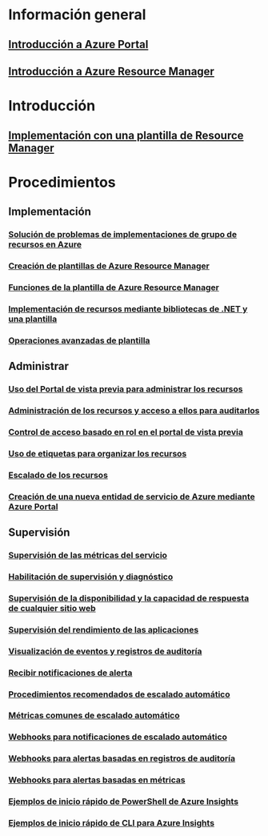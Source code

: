 # Información general 
## [Introducción a Azure Portal](azure-portal-overview.md)
## [Introducción a Azure Resource Manager](resource-group-overview.md)

# Introducción
## [Implementación con una plantilla de Resource Manager](resource-group-template-deploy.md)

# Procedimientos
## Implementación
### [Solución de problemas de implementaciones de grupo de recursos en Azure](resource-group-deploy-debug.md)
### [Creación de plantillas de Azure Resource Manager](resource-group-authoring-templates.md)
### [Funciones de la plantilla de Azure Resource Manager](resource-group-template-functions.md)
### [Implementación de recursos mediante bibliotecas de .NET y una plantilla](arm-template-deployment.md)
### [Operaciones avanzadas de plantilla](resource-group-advanced-template.md)
## Administrar
### [Uso del Portal de vista previa para administrar los recursos](resource-group-portal.md)
### [Administración de los recursos y acceso a ellos para auditarlos](resource-group-rbac.md)
### [Control de acceso basado en rol en el portal de vista previa](role-based-access-control-configure.md)
### [Uso de etiquetas para organizar los recursos](resource-group-using-tags.md)
### [Escalado de los recursos](insights-how-to-scale.md)
### [Creación de una nueva entidad de servicio de Azure mediante Azure Portal](resource-group-create-service-principal-portal.md)
## Supervisión
### [Supervisión de las métricas del servicio](insights-how-to-customize-monitoring.md)
### [Habilitación de supervisión y diagnóstico](insights-how-to-use-diagnostics.md)
### [Supervisión de la disponibilidad y la capacidad de respuesta de cualquier sitio web](app-insights-monitor-web-app-availability.md)
### [Supervisión del rendimiento de las aplicaciones](app-insights-azure-web-apps.md)
### [Visualización de eventos y registros de auditoría](insights-debugging-with-events.md)
### [Recibir notificaciones de alerta](insights-receive-alert-notifications.md)
### [Procedimientos recomendados de escalado automático](insights-autoscale-best-practices.md)
### [Métricas comunes de escalado automático](insights-autoscale-common-metrics.md)
### [Webhooks para notificaciones de escalado automático](insights-autoscale-to-webhook-email.md)
### [Webhooks para alertas basadas en registros de auditoría](insights-auditlog-to-webhook-email.md)
### [Webhooks para alertas basadas en métricas](insights-webhooks-alerts.md)
### [Ejemplos de inicio rápido de PowerShell de Azure Insights](insights-powershell-samples.md)
### [Ejemplos de inicio rápido de CLI para Azure Insights](insights-cli-samples.md)


<!--HONumber=Nov16_HO2-->


